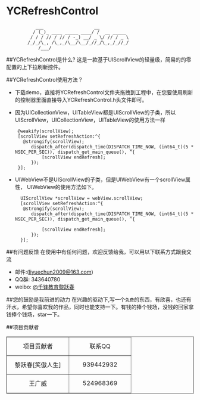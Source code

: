 # YCRefreshControl


               ___                   __
              / (_)_ ____ _____ ____/ /  __ _____
             / / / // / // / -_) __/ _ \/ // / _ \
            /_/_/\_, /\_,_/\__/\__/_//_/\_,_/_//_/
                /___/


##YCRefreshControl是什么?
这是一款基于UIScrollView的轻量级，简易的的零配置的上下拉刷新控件。

##YCRefreshControl使用方法？

* 下载demo，直接将YCRefreshControl文件夹拖拽到工程中，在您要使用刷新的控制器里面直接导入YCRefreshControl.h头文件即可。


* 因为UICollectionView，UITableView都是UIScrollView的子类，所以UIScrollView，UICollectionView，UITableView的使用方法一样

    
    
    
       @weakify(scrollView);
       [scrollView setRefreshAction:^{
         @strongify(scrollView);
            dispatch_after(dispatch_time(DISPATCH_TIME_NOW, (int64_t)(5 * NSEC_PER_SEC)), dispatch_get_main_queue(), ^{
                [scrollView endRefresh];
            });
       }];
    

* UIWebView不是UIScrollView的子类，但是UIWebView有一个scrollView属性， UIWebView的使用方法如下。


        UIScrollView *scrollView = webView.scrollView;  
        [scrollView setRefreshAction:^{
         @strongify(scrollView);
            dispatch_after(dispatch_time(DISPATCH_TIME_NOW, (int64_t)(5 * NSEC_PER_SEC)), dispatch_get_main_queue(), ^{
                
                [scrollView endRefresh];
            });
        }];
       

##有问题反馈
在使用中有任何问题，欢迎反馈给我，可以用以下联系方式跟我交流

* 邮件:(liyuechun2009@163.com)
* QQ群: 343640780
* weibo: [@千锋教育黎跃春](http://weibo.com/mobiledevelopment)

##您的鼓励是我前进的动力
在兴趣的驱动下,写一个`免费`的东西，有欣喜，也还有汗水，希望你喜欢我的作品，同时也能支持一下。有钱的捧个钱场，没钱的回家拿钱捧个钱场，star一下。


##项目贡献者


<table border = '1'>
    <tr align = 'center' height = '50'>
        <td width = '150' height = '50'>项目贡献者</td>
        <td width = '150' height = '50'>联系QQ</td>
    </tr>
    <tr align = 'center' height = '50'>
        <td width = '150' height = '50'>黎跃春[笑傲人生]</td>
        <td width = '150' height = '50'>939442932</td>
    </tr>
    <tr align = 'center' height = '50'>
        <td width = '150' height = '50'>王广威</td>
        <td width = '150' height = '50'>524968369</td>
    </tr>
</table>









